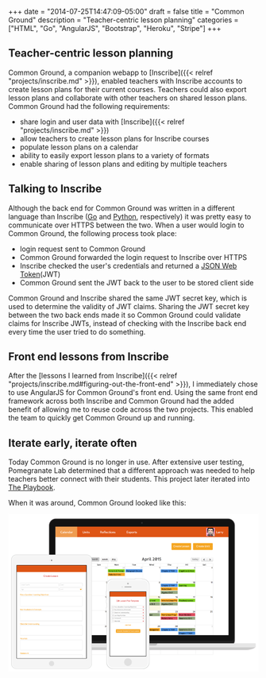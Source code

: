 +++
date = "2014-07-25T14:47:09-05:00"
draft = false
title = "Common Ground"
description = "Teacher-centric lesson planning"
categories = ["HTML", "Go", "AngularJS", "Bootstrap", "Heroku", "Stripe"]
+++

## Teacher-centric lesson planning

Common Ground, a companion webapp to [Inscribe]({{< relref "projects/inscribe.md" >}}), enabled teachers with Inscribe accounts to create lesson plans for their current courses. Teachers could also export lesson plans and collaborate with other teachers on shared lesson plans. Common Ground had the following requirements:

* share login and user data with [Inscribe]({{< relref "projects/inscribe.md" >}})
* allow teachers to create lesson plans for Inscribe courses
* populate lesson plans on a calendar
* ability to easily export lesson plans to a variety of formats
* enable sharing of lesson plans and editing by multiple teachers

## Talking to Inscribe

Although the back end for Common Ground was written in a different language than Inscribe ([Go](http://golang.org/) and [Python](https://www.python.org/), respectively) it was pretty easy to communicate over HTTPS between the two. When a user would login to Common Ground, the following process took place:

* login request sent to Common Ground
* Common Ground forwarded the login request to Inscribe over HTTPS
* Inscribe checked the user's credentials and returned a [JSON Web Token](https://self-issued.info/docs/draft-ietf-oauth-json-web-token.html)(JWT)
* Common Ground sent the JWT back to the user to be stored client side

Common Ground and Inscribe shared the same JWT secret key, which is used to determine the validity of JWT claims. Sharing the JWT secret key between the two back ends made it so Common Ground could validate claims for Inscribe JWTs, instead of checking with the Inscribe back end every time the user tried to do something.

## Front end lessons from Inscribe

After the [lessons I learned from Inscribe]({{< relref "projects/inscribe.md#figuring-out-the-front-end" >}}), I immediately chose to use AngularJS for Common Ground's front end. Using the same front end framework across both Inscribe and Common Ground had the added benefit of allowing me to reuse code across the two projects. This enabled the team to quickly get Common Ground up and running.

## Iterate early, iterate often

Today Common Ground is no longer in use. After extensive user testing, Pomegranate Lab determined that a different approach was needed to help teachers better connect with their students. This project later iterated into [The Playbook](/projects/playbook/).

When it was around, Common Ground looked like this:

![Inscribe Img](/img/cg-combined.png)
